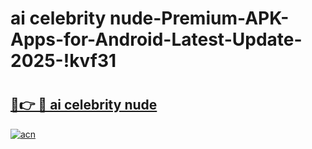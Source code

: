# ai celebrity nude-Premium-APK-Apps-for-Android-Latest-Update-2025-!kvf31

# <h2><a href="https://googleone.com">🔗👉 🔴 ai celebrity nude</a></h2>

[![acn](https://github.com/user-attachments/assets/0f9c940e-d8b0-45ae-aac7-cd30a18b3e1c)](https://googleone.com)

